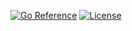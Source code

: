 [![Go Reference](https://pkg.go.dev/badge/go.seankhliao.com/vanity.svg)](https://pkg.go.dev/go.seankhliao.com/vanity)
[![License](https://img.shields.io/github/license/seankhliao/vanity.svg?style=flat-square)](LICENSE)
